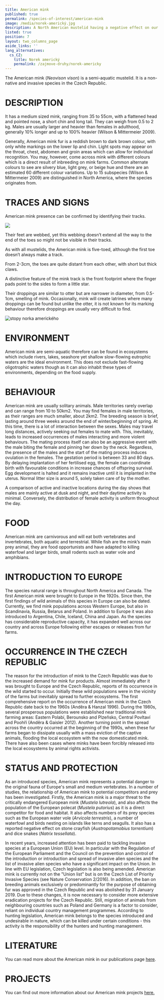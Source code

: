 ```yaml
---
title: American mink
published: true
permalink: /species-of-interest/american-mink
image: /media/norek-americký.jpg
description: A North American mustelid having a negative effect on our ecosystem
listed: true
position: 7
layout: two_columns_page
aside_links: ''
lang_alternatives:
  cs_CZ:
    title: Norek americký
    permalink: /zajmove-druhy/norek-americky
---
```

The American mink (_Neovison vison_) is a semi-aquatic mustelid. It is a non-native and invasive species in the Czech Republic. 

# DESCRIPTION

It has a medium sized mink, ranging from 35 to 55cm, with a flattened head and pointed nose, a short chin and long tail. They can weigh from 0.5 to 2 kg. Males are usually larger and heavier than females in adulthood, generally 10% longer and up to 100% heavier (Wilson & Mittermeier 2009). 

Generally, American mink fur is a reddish brown to dark brown colour, with only white markings on the lower lip and chin. Light spots may appear on the throat, chest, abdomen and groin areas which can allow for individual recognition. You may, however, come across mink with different colours which is a direct result of inbreeding on mink farms. Common alternate colours to see are silvery blue, light grey, or beige hue and there are an estimated 60 different colour variations. Up to 15 subspecies (Wilson & Mittermeier 2009) are distinguished in North America, where the species originates from. 

# TRACES AND SIGNS

American mink presence can be confirmed by identifying their tracks. 

![](/media/screenshot-2020-04-26-at-09.53.56.png)

Their feet are webbed, yet this webbing doesn’t extend all the way to the end of the toes so might not be visible in their tracks. 

As with all mustelids, the American mink is five-toed, although the first toe doesn’t always make a track. 

From 2-3cm, the toes are quite distant from each other, with short but thick claws. 

A distinctive feature of the mink track is the front footprint where the finger pads point to the sides to form a little star.

Their droppings are similar to otter but are narrower in diameter, from 0.5-1cm, smelling of mink. Occasionally, mink will create latrines where many droppings can be found but unlike the otter, it is not known for its marking behaviour therefore droppings are usually very difficult to find.

![stopy norka amerického](/media/snimek-062a.jpg "stopy norka amerického")

# ENVIRONMENT

American mink are semi-aquatic therefore can be found in ecosystems which include rivers, lakes, seashore yet shallow slow-flowing eutrophic waters are the ideal environment. This does not exclude fast-flowing oligotrophic waters though as it can also inhabit these types of environments, depending on the food supply.

# BEHAVIOUR

American mink are usually solitary animals. Male territories rarely overlap and can range from 10 to 50km2. You may find females in male territories, as their ranges are much smaller, about 2km2. The breeding season is brief, lasting around three weeks around the end of winter/beginning of spring. At this time, there is a lot of interaction between the sexes. Males may travel long distances, actively seeking out females to mate with. This, inevitably, leads to increased occurrences of males interacting and more violent behaviours. The mating process itself can also be an aggressive event with the male biting the female and pinning her down by the neck. Regardless, the presence of the males and the start of the mating process induces ovulation in the females. The gestation period is between 33 and 80 days. By delaying implantation of her fertilised egg, the female can coordinate birth with favourable conditions in increase chances of offspring survival. Egg development is halted and it remains inactive until it is implanted in the uterus. Normal litter size is around 5, solely taken care of by the mother. 

A comparison of active and inactive locations during the day shows that males are mainly active at dusk and night, and their daytime activity is minimal. Conversely, the distribution of female activity is uniform throughout the day.

# FOOD

American mink are carnivorous and will eat both vertebrates and invertebrates, both aquatic and terrestrial. While fish are the mink’s main prey animal, they are food opportunists and have adapted to killing waterfowl and larger birds, small rodents such as water vole and amphibians. 

# INTRODUCTION TO EUROPE

The species natural range is throughout North America and Canada. The first American mink were brought to Europe in the 1920s. Since then, the first findings of wild animals of this species in Europe can also be dated. Currently, we find mink populations across Western Europe, but also in Scandinavia, Russia, Belarus and Poland. In addition to Europe it was also introduced to Argentina, Chile, Iceland, China and Japan. As the species has considerable reproductive capacity, it has expanded well across our country and across Europe following either escapes or releases from fur farms. 

# OCCURRENCE IN THE CZECH REPUBLIC

The reason for the introduction of mink to the Czech Republic was due to the increased demand for mink fur products. Almost immediately after it was brought to Europe and the Czech Republic, reports of its occurrence in the wild started to occur. Initially these wild populations were in the vicinity of the farms but inevitably spread to further ecosystems. The first comprehensive report on the occurrence of American mink in the Czech Republic date back to the 1960s (Anděra & Hanzal 1996). During the 1980s, several prosperous populations were established near traditional mink farming areas: Eastern Polabí, Berounsko and Plzeňsko, Central Povltaví and Poohří (Anděra & Gaisler 2012). Another turning point in the spread across the country occurred at the beginning of the 1990s, when these fur farms began to dissipate usually with a mass eviction of the captive animals, flooding the local ecosystem with the now domesticated mink. There have also been cases where minks have been forcibly released into the local ecosystems by animal rights activists.

# STATUS AND PROTECTION

As an introduced species, American mink represents a potential danger to the original fauna of Europe's small and medium vertebrates. In a number of studies, the relationship of American mink to potential competitors and prey has been investigated. Firstly, the American mink is a major threat to the critically endangered European mink (_Mustela lutreola_), and also affects the population of the European polecat (_Mustela putorius_) as it is a direct competitor for food and habitat. It also affects numbers of its prey species such as the European water vole (_Arvicola terrestris_), a number of waterfowl and birds nesting on islands like terns and seagulls. It also has a reported negative effect on stone crayfish (_Austropotamobius torrentium_) and dice snakes (_Natrix tessellata_).

In recent years, increased attention has been paid to tackling invasive species at a European Union (EU) level. In particular with the Regulation of the European Parliament and the Council on the prevention and control of the introduction or introduction and spread of invasive alien species and the list of invasive alien species who have a significant impact on the Union. In line with EU legislation, Czech legislation is also being amended. American mink is currently not on the "Union list" but is on the Czech List of Priority Invasive Species (see Nature Conservation 2/2016). In addition, the ban on breeding animals exclusively or predominantly for the purpose of obtaining fur was approved in the Czech Republic and was abolished by 31 January 2019. Due to these changes, it is now necessary to consider more extensive eradication projects for the Czech Republic. Still, migration of animals from neighbouring countries such as Poland and Germany is a factor to consider, reliant on individual country management programmes. According to hunting legislation, American mink belongs to the species introduced and undesirable in nature, which can be killed under certain conditions - this activity is the responsibility of the hunters and hunting management.

# LITERATURE

You can read more about the American mink in our publications page [here](/publications#category=mink).

# PROJECTS

You can find out more information about our American mink projects [here.](/projects#category=mink)
